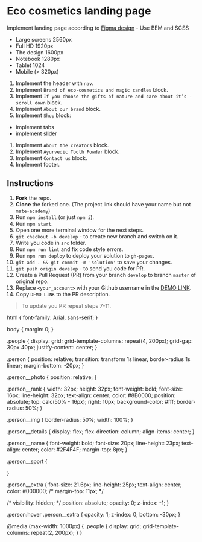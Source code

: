 # Eco cosmetics landing page
Implement landing page according to [Figma design](https://www.figma.com/file/Fz588JKGuPS2Bk21De4KE5/brand_of_eco-cosmetics-(Edit)?node-id=1%3A2
) - Use BEM and SCSS
- Large screens 2560px
- Full HD 1920px
- The design 1600px
- Notebook 1280px
- Tablet 1024
- Mobile (> 320px)

1. Implement the header with `nav`.
1. Implement `Brand of eco-cosmetics and magic candles` block.
1. Implement `If you choose the gifts of nature and care about it’s - scroll down` block.
1. Implement `About our brand` block.
1. Implement `Shop` block:
  - implement tabs
  - implement slider
1. Implement `About the creators` block.
1. Implement `Ayurvedic Tooth Powder` block.
1. Implement `Contact us` block.
1. Implement footer.

## Instructions
1. **Fork** the repo.
2. **Clone** the forked one. (The project link should have your name but not `mate-academy`)
3. Run `npm install` (or just `npm i`).
4. Run `npm start`.
5. Open one more terminal window for the next steps.
6. `git checkout -b develop` - to create new branch and switch on it.
7. Write you code in `src` folder.
8. Run `npm run lint` and fix code style errors.
9. Run `npm run deploy` to deploy your solution to `gh-pages`.
10. `git add . && git commit -m 'solution'` to save your changes.
11. `git push origin develop` - to send you code for PR.
12. Create a Pull Request (PR) from your branch `develop` to branch `master` of original repo.
13. Replace `<your_account>` with your Github username in the
  [DEMO LINK](https://Layrovell.github.io/Eco_cosmetics/).
14. Copy `DEMO LINK` to the PR description.

> To update you PR repeat steps 7-11.





html {
  font-family: Arial, sans-serif;
}

body {
  margin: 0;
}

.people {
  display: grid;
  grid-template-columns: repeat(4, 200px);
  grid-gap: 30px 40px;
  justify-content: center;
}

.person {
  position: relative;
  transition: transform 1s linear, border-radius 1s linear;
  margin-bottom: -20px;
}

.person__photo {
  position: relative;
}

.person__rank {
  width: 32px;
  height: 32px;
  font-weight: bold;
  font-size: 16px;
  line-height: 32px;
  text-align: center;
  color: #8B0000;
  position: absolute;
  top: calc(50% - 16px);
  right: 10px;
  background-color: #fff;
  border-radius: 50%;
}

.person__img {
  border-radius: 50%;
  width: 100%;
}

.person__details {
  display: flex;
  flex-direction: column;
  align-items: center;
}

.person__name {
  font-weight: bold;
  font-size: 20px;
  line-height: 23px;
  text-align: center;
  color: #2F4F4F;
  margin-top: 8px;
}

.person__sport {

}

.person__extra {
  font-size: 21.6px;
  line-height: 25px;
  text-align: center;
  color: #000000;
  /* margin-top: 11px; */

  /* visibility: hidden; */
  position: absolute;
  opacity: 0;
  z-index: -1;
}

.person:hover .person__extra {
  opacity: 1;
  z-index: 0;
  bottom: -30px;
}

@media (max-width: 1000px) {
  .people {
    display: grid;
    grid-template-columns: repeat(2, 200px);
  }
}
